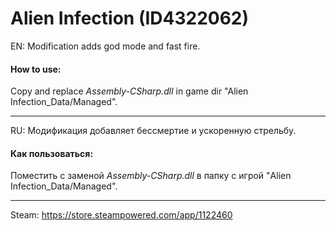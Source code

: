 # Alien Infection (ID4322062)

EN: Modification adds god mode and fast fire.

#### How to use:

Copy and replace *Assembly-CSharp.dll* in game dir "Alien Infection_Data/Managed".

---

RU: Модификация добавляет бессмертие и ускоренную стрельбу.

#### Как пользоваться:

Поместить с заменой *Assembly-CSharp.dll* в папку с игрой "Alien Infection_Data/Managed".

---

Steam: https://store.steampowered.com/app/1122460
